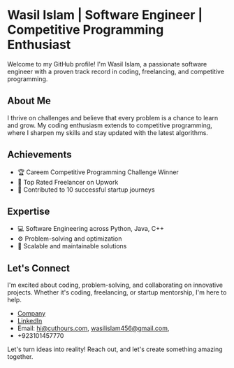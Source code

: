 # Wasil Islam | Software Engineer | Competitive Programming Enthusiast

Welcome to my GitHub profile! I'm Wasil Islam, a passionate software engineer with a proven track record in coding, freelancing, and competitive programming.
## About Me

I thrive on challenges and believe that every problem is a chance to learn and grow. My coding enthusiasm extends to competitive programming, where I sharpen my skills and stay updated with the latest algorithms.

## Achievements

- 🏆 Careem Competitive Programming Challenge Winner
- 🌟 Top Rated Freelancer on Upwork
- 🚀 Contributed to 10 successful startup journeys

## Expertise

- 💻 Software Engineering across Python, Java, C++
- ⚙️ Problem-solving and optimization
- 🚀 Scalable and maintainable solutions

## Let's Connect

I'm excited about coding, problem-solving, and collaborating on innovative projects. Whether it's coding, freelancing, or startup mentorship, I'm here to help.

- [Company](https://cuthours.com)
- [LinkedIn](https://www.linkedin.com/in/wasil-islam)
- Email: hi@cuthours.com, wasilislam456@gmail.com,
- +923101457770

Let's turn ideas into reality! Reach out, and let's create something amazing together.
